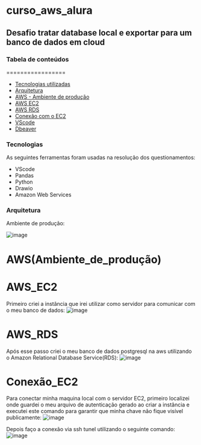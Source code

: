 # curso_aws_alura
## Desafio tratar database local e exportar para um banco de dados em cloud
### Tabela de conteúdos
=================
<!--ts-->
* [Tecnologias utilizadas](#Tecnologias)
* [Arquitetura](#Arquitetura)
* [AWS - Ambiente de produção](#AWS(Ambiente_de_produção))
* [AWS EC2](#AWS_EC2)
* [AWS RDS](#AWS_RDS)
* [Conexão com o EC2](#Conexão_EC2)
* [VScode](#VScode)
* [Dbeaver](#Dbeaver)
<!--te-->
### Tecnologias

As seguintes ferramentas foram usadas na resolução dos questionamentos:

- VScode
- Pandas 
- Python
- Drawio
- Amazon Web Services

### Arquitetura
Ambiente de produção:

![image](https://user-images.githubusercontent.com/73916591/227060691-3ff70721-c5fb-4eeb-a9b8-1217aaca2067.png)

# AWS(Ambiente_de_produção)
# AWS_EC2
Primeiro criei a instância que irei utilizar como servidor para comunicar com o meu banco de dados:
![image](https://user-images.githubusercontent.com/73916591/227062459-24db190c-f194-4869-b9cd-7aea4bdb14e4.png)

# AWS_RDS
Após esse passo criei o meu banco de dados postgresql na aws utilizando o Amazon Relational Database Service(RDS):
![image](https://user-images.githubusercontent.com/73916591/227063500-f64d96c5-85e2-48f7-870b-61e19c57e99f.png)

# Conexão_EC2
Para conectar minha maquina local com o servidor EC2, primeiro localizei onde guardei o meu arquivo de autenticação gerado ao criar a instância e executei este comando para garantir que minha chave não fique visível publicamente:
![image](https://user-images.githubusercontent.com/73916591/227067369-59b3aea4-9664-4f87-9902-4338c853aa35.png)

Depois faço a conexão via ssh tunel utilizando o seguinte comando:
![image](https://user-images.githubusercontent.com/73916591/227070274-ab0c6a87-aa52-4d4b-9ae3-3833109b0797.png)

